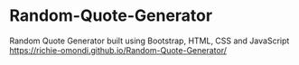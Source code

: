 # Random-Quote-Generator
Random Quote Generator built using Bootstrap, HTML, CSS and JavaScript
https://richie-omondi.github.io/Random-Quote-Generator/
